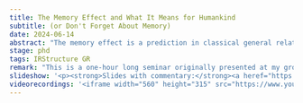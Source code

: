 ```yaml
---
title: The Memory Effect and What It Means for Humankind
subtitle: (or Don't Forget About Memory)
date: 2024-06-14
abstract: "The memory effect is a prediction in classical general relativity that consists of the fact that, upon the passage of a gravitational wave, a pair of nearby inertial detectors will be permanently displaced. In this seminar, I will review the basic ideas behind the linear memory effect and discuss how it is connected to other infrared aspects of general relativity, such as Weinberg’s soft graviton theorem and the Bondi–Metzner–Sachs group."
stage: phd
tags: IRStructure GR
remark: "This is a one-hour long seminar originally presented at my group's journal club and at the <a href='https://www.ictp-saifr.org/astrocosmomeeting/' target='_blank'>São Paulo Research Group meetings in Astro & Cosmo</a>."
slideshow: '<p><strong>Slides with commentary:</strong><a heref="https://alves-nickolas.github.io/seminars/The_Memory_Effect_and_What_it_Means_for_Humankind__With_Notes.pdf" target="_blank">click here</a></p>'
videorecordings: '<iframe width="560" height="315" src="https://www.youtube.com/embed/JuVKy9LvGYA?si=m55vKF98Pnv1eLqM&amp;start=88" title="YouTube video player" frameborder="0" allow="accelerometer; autoplay; clipboard-write; encrypted-media; gyroscope; picture-in-picture; web-share" referrerpolicy="strict-origin-when-cross-origin" allowfullscreen></iframe>'
---
```

